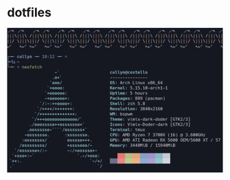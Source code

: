 # dotfiles

<p align="center">
<kbd>
  <img width="1024" src="resources/share/neofetch.png" alt="neofetch">
</kbd>
</p>
